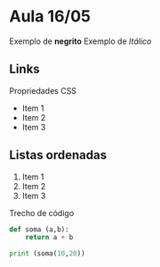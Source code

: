 # Aula 16/05

Exemplo de **negrito**
Exemplo de *Itálico*

## Links

Propriedades CSS 

- Item 1
- Item 2
- Item 3

## Listas ordenadas
1. Item 1
1. Item 2
1. Item 3

Trecho de código
```python
def soma (a,b):
    return a + b

print (soma(10,20))

```